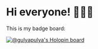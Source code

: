 # Hi everyone! 🙋🏻‍♀️

This is my badge board:

[![@gulyapulya's Holopin board](https://holopin.io/api/user/board?user=gulyapulya)](https://holopin.io/@gulyapulya)
